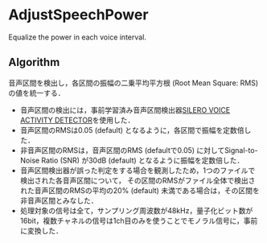 # AdjustSpeechPower
Equalize the power in each voice interval.

## Algorithm
音声区間を検出し，各区間の振幅の二乗平均平方根 (Root Mean Square: RMS) の値を統一する．
* 音声区間の検出には，事前学習済み音声区間検出器[SILERO VOICE ACTIVITY DETECTOR](https://pytorch.org/hub/snakers4_silero-vad_vad/)を使用した．
* 音声区間のRMSは0.05 (default) となるように，各区間で振幅を定数倍した．
* 非音声区間のRMSは，音声区間のRMS (defaultで0.05) に対してSignal-to-Noise Ratio (SNR) が30dB (default) となるように振幅を定数倍した．
* 音声区間検出器が誤った判定をする場合を観測したため，1つのファイルで検出された各音声区間について，
その区間のRMSがファイル全体で検出された音声区間のRMSの平均の20% (default) 未満である場合は，その区間を非音声区間とみなした．
* 処理対象の信号は全て，サンプリング周波数が48kHz，量子化ビット数が16bit，複数チャネルの信号は1ch目のみを使うことでモノラル信号に，事前に変換した．

